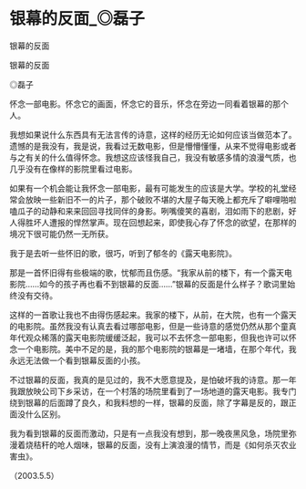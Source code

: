 # 银幕的反面_◎磊子

银幕的反面

银幕的反面

◎磊子

怀念一部电影。怀念它的画面，怀念它的音乐，怀念在旁边一同看着银幕的那个人。

我想如果说什么东西具有无法言传的诗意，这样的经历无论如何应该当做范本了。遗憾的是我没有，我是说，我看过无数电影，但是懵懵懂懂，从来不觉得电影或者与之有关的什么值得怀念。我想这应该怪我自己，我没有敏感多情的浪漫气质，也几乎没有在像样的影院里看过电影。

如果有一个机会能让我怀念一部电影，最有可能发生的应该是大学。学校的礼堂经常会放映一些新旧不一的片子，那个破败不堪的大屋子每天晚上都充斥了噼哩啪啦嗑瓜子的动静和来来回回寻找同伴的身影。咧嘴傻笑的喜剧，泪如雨下的悲剧，好人得胜坏人遭报的悍然掌声。现在回想起来，即使我心存了怀念的欲望，在那样的境况下很可能仍然一无所获。

我于是去听一些怀旧的歌，很巧，听到了郁冬的《露天电影院》。

那是一首怀旧得有些极端的歌，忧郁而且伤感。“我家从前的楼下，有一个露天电影院……如今的孩子再也看不到银幕的反面……”银幕的反面是什么样子？歌词里始终没有交待。

这样的一首歌让我也不由得伤感起来。我家的楼下，从前，在大院，也有一个露天的电影院。虽然我没有认真去看过哪部电影，但是一些诗意的感觉仍然从那个童真年代观众稀落的露天电影院缓缓泛起，我可以不去怀念一部电影，但我也许可以怀念一个电影院。美中不足的是，我的那个电影院的银幕是一堵墙，在那个年代，我永远无法做一个看到银幕反面的小孩。

不过银幕的反面，我真的是见过的，我不大愿意提及，是怕破坏我的诗意。那一年我跟放映公司下乡采访，在一个村落的场院里看到了一场地道的露天电影。我专门绕到银幕的后面蹲了良久，和我料想的一样，银幕的反面，除了字幕是反的，跟正面没什么区别。

我为看到银幕的反面而激动，只是有一点我没有想到，那一晚夜黑风急，场院里弥漫着烧秸秆的呛人烟味，银幕的反面，没有上演浪漫的情节，而是《如何杀灭农业害虫》。

（2003.5.5）